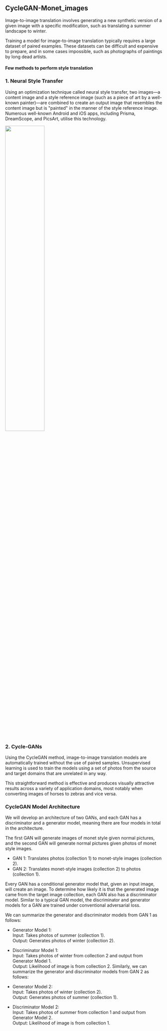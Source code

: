 ## CycleGAN-Monet_images

Image-to-image translation involves generating a new synthetic version of a given image with a specific modification, such as translating a summer landscape to winter.

Training a model for image-to-image translation typically requires a large dataset of paired examples. These datasets can be difficult and expensive to prepare, and in some cases impossible, such as photographs of paintings by long dead artists.

#### Few methods to perform style translation

### 1. Neural Style Transfer
Using an optimization technique called neural style transfer, two images—a content image and a style reference image (such as a piece of art by a well-known painter)—are combined to create an output image that resembles the content image but is "painted" in the manner of the style reference image. Numerous well-known Android and iOS apps, including Prisma, DreamScope, and PicsArt, utilise this technology.

<img src="https://media.geeksforgeeks.org/wp-content/uploads/20200820225906/styletransferexample.PNG" width=50%>

### 2. Cycle-GANs

Using the CycleGAN method, image-to-image translation models are automatically trained without the use of paired samples. Unsupervised learning is used to train the models using a set of photos from the source and target domains that are unrelated in any way.

This straightforward method is effective and produces visually attractive results across a variety of application domains, most notably when converting images of horses to zebras and vice versa.

### CycleGAN Model Architecture

We will develop an architecture of two GANs, and each GAN has a discriminator and a generator model, meaning there are four models in total in the architecture.

The first GAN will generate images of monet style given normal pictures, and the second GAN will generate normal pictures given photos of monet style images.

- GAN 1: Translates photos (collection 1) to monet-style images (collection 2).
- GAN 2: Translates monet-style images (collection 2) to photos (collection 1).

Every GAN has a conditional generator model that, given an input image, will create an image. To determine how likely it is that the generated image came from the target image collection, each GAN also has a discriminator model. Similar to a typical GAN model, the discriminator and generator models for a GAN are trained under conventional adversarial loss.

We can summarize the generator and discriminator models from GAN 1 as follows:

- Generator Model 1:             
Input: Takes photos of summer (collection 1).               
Output: Generates photos of winter (collection 2).
- Discriminator Model 1:             
Input: Takes photos of winter from collection 2 and output from Generator Model 1.             
Output: Likelihood of image is from collection 2.
Similarly, we can summarize the generator and discriminator models from GAN 2 as follows:

- Generator Model 2:          
Input: Takes photos of winter (collection 2).                
Output: Generates photos of summer (collection 1).
- Discriminator Model 2:           
Input: Takes photos of summer from collection 1 and output from Generator Model 2.                  
Output: Likelihood of image is from collection 1.
